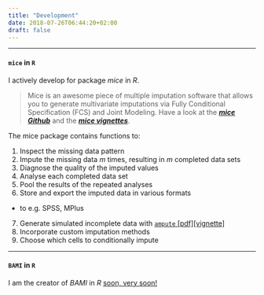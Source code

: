 ```yaml
---
title: "Development"
date: 2018-07-26T06:44:20+02:00
draft: false
---
```


---

#### `mice` in `R`
I actively develop for package *mice* in *R*.

> Mice is an awesome piece of multiple imputation software that allows you to generate multivariate imputations via Fully Conditional Specification (FCS) and Joint Modeling. Have a look at the [***mice Github***](http://stefvanbuuren.github.io/mice/) and the [***mice vignettes***](https://gerkovink.github.io/miceVignettes/).

The mice package contains functions to:

1. Inspect the missing data pattern
2. Impute the missing data $m$ times, resulting in $m$ completed data sets
3. Diagnose the quality of the imputed values
4. Analyse each completed data set
5. Pool the results of the repeated analyses
6. Store and export the imputed data in various formats
  - to e.g. SPSS, MPlus
7. Generate simulated incomplete data with [`ampute` [pdf]](https://rianneschouten.github.io/mice_ampute/manuscript/manuscript.pdf)[[vignette]](https://rianneschouten.github.io/mice_ampute/vignette/ampute.html)
8. Incorporate custom imputation methods
9. Choose which cells to conditionally impute

---

#### `BAMI` in `R`
I am the creator of *BAMI* in *R* [soon, very soon!](/bami/)
